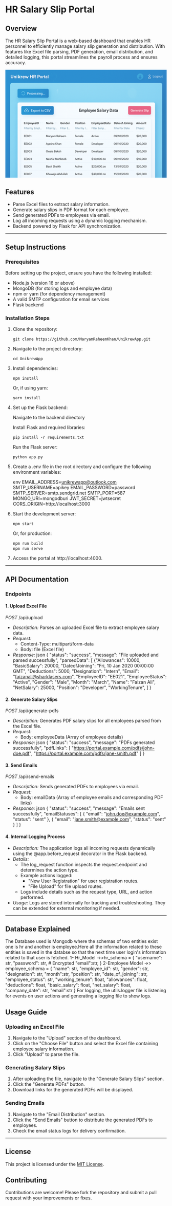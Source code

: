 # HR Salary Slip Portal

## Overview

The HR Salary Slip Portal is a web-based dashboard that enables HR personnel to efficiently manage salary slip generation and distribution. With features like Excel file parsing, PDF generation, email distribution, and detailed logging, this portal streamlines the payroll process and ensures accuracy.

![HR Salary Slip Portal Screenshot](frontend/public/HR_Portal.png)


## Features

- Parse Excel files to extract salary information.
- Generate salary slips in PDF format for each employee.
- Send generated PDFs to employees via email.
- Log all incoming requests using a dynamic logging mechanism.
- Backend powered by Flask for API synchronization.

---

## Setup Instructions

### Prerequisites

Before setting up the project, ensure you have the following installed:

- Node.js (version 16 or above)
- MongoDB (for storing logs and employee data)
- npm or yarn (for dependency management)
- A valid SMTP configuration for email services
- Flask backend

### Installation Steps

1. Clone the repository:

   	```
   	git clone https://github.com/MaryamRaheemKhan/UnikrewApp.git
	```
2. Navigate to the project directory:

   ```
   cd UnikrewApp
   ```
3. Install dependencies:

   ```
   npm install
   ```
   Or, if using yarn:

   ```
   yarn install
   ```
4. Set up the Flask backend:

   Navigate to the backend directory
   

   Install Flask and required libraries:

   ```
   pip install -r requirements.txt
   ```
   

   Run the Flask server:

   ```
   python app.py
   ```

5. Create a .env file in the root directory and configure the following environment variables:

   	env
   	EMAIL_ADDRESS=unikrewapp@outlook.com
	SMTP_USERNAME=apikey
	EMAIL_PASSWORD=password
	SMTP_SERVER=smtp.sendgrid.net
	SMTP_PORT=587
	MONGO_URI=mongodburi
	JWT_SECRET=jwtsecret
	CORS_ORIGIN=http://localhost:3000
   

6. Start the development server:

   ```
   npm start
   ```

   Or, for production:

   ```
   npm run build
   npm run serve
   ```

7. Access the portal at http://localhost:4000.

---

## API Documentation

### Endpoints

#### 1. Upload Excel File

*POST* /api/upload

- *Description:* Parses an uploaded Excel file to extract employee salary data.
- *Request:*
  - Content-Type: multipart/form-data
  - Body: file (Excel file)
- *Response:*
  json
  {
    "status": "success",
    "message": "File uploaded and parsed successfully",
    "parsedData": [
    {"Allowances": 10000,
  "BasicSalary": 20000,
  "DateofJoining": "Fri, 10 Jan 2020 00:00:00 GMT",
  "Deductions": 5000,
  "Designation": "Intern",
  "Email": "faizanali@sharklasers.com",
  "EmployeeID": "EE021",
  "EmployeeStatus": "Active",
  "Gender": "Male",
  "Month": "March",
  "Name": "Faizan Ali",
  "NetSalary": 25000,
  "Position": "Developer",
  "WorkingTenure",
  ]
  }
  

#### 2. Generate Salary Slips

*POST* /api/generate-pdfs

- *Description:* Generates PDF salary slips for all employees parsed from the Excel file.
- *Request:*
  - Body: employeeData (Array of employee details)
- *Response:*
  json
  {
    "status": "success",
    "message": "PDFs generated successfully",
    "pdfLinks": [
      "https://portal.example.com/pdfs/john-doe.pdf",
      "https://portal.example.com/pdfs/jane-smith.pdf"
    ]
  }
  

#### 3. Send Emails

*POST* /api/send-emails

- *Description:* Sends generated PDFs to employees via email.
- *Request:*
  - Body: emailData (Array of employee emails and corresponding PDF links)
- *Response:*
  json
  {
    "status": "success",
    "message": "Emails sent successfully",
    "emailStatuses": [
      { "email": "john.doe@example.com", "status": "sent" },
      { "email": "jane.smith@example.com", "status": "sent" }
    ]
  }
  

#### 4. Internal Logging Process

- *Description:* The application logs all incoming requests dynamically using the @app.before_request decorator in the Flask backend.
- *Details:*
  - The log_request function inspects the request.endpoint and determines the action type.
  - Example actions logged:
    - "New User Registration" for user registration routes.
    - "File Upload" for file upload routes.
  - Logs include details such as the request type, URL, and action performed.
- *Usage:* Logs are stored internally for tracking and troubleshooting. They can be extended for external monitoring if needed.

---
## Database Explained
The Database used is Mongodb where the schemas of two entities exist one is hr and another is employee.Here all the information related to these entities is saved in the databse so that the next time user login's information related to that user is fetched.
1- Hr_Model ->>hr_schema = {
    "username": str,
    "password": str,  # Encrypted
    "email":str,
}
2-Employee Model ->> employee_schema = {
    "name": str,
    "employee_id": str,
    "gender": str,
    "designation": str,
    "month":str,
    "position": str,
    "date_of_joining": str,
    "employee_status": str,
    "working_tenure": float,
    "allowances": float,
    "deductions": float,
    "basic_salary": float,
    "net_salary": float,
    "company_date": str,
    "email":str
}
For logging, the utils.logger file is listening for events on user actions and generating a logging file to show logs.
## Usage Guide

### Uploading an Excel File

1. Navigate to the "Upload" section of the dashboard.
2. Click on the "Choose File" button and select the Excel file containing employee salary information.
3. Click "Upload" to parse the file.

### Generating Salary Slips

1. After uploading the file, navigate to the "Generate Salary Slips" section.
2. Click the "Generate PDFs" button.
3. Download links for the generated PDFs will be displayed.

### Sending Emails

1. Navigate to the "Email Distribution" section.
2. Click the "Send Emails" button to distribute the generated PDFs to employees.
3. Check the email status logs for delivery confirmation.

---

## License

This project is licensed under the [MIT License](LICENSE).

## Contributing

Contributions are welcome! Please fork the repository and submit a pull request with your improvements or fixes.
